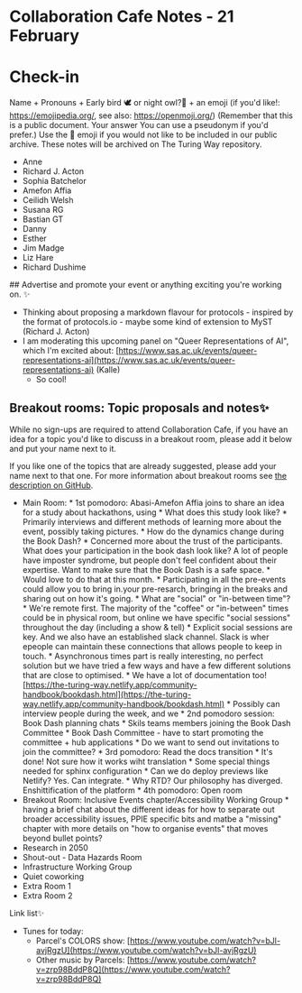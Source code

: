# Collaboration Cafe Notes - 21 February

# Check-in

Name + Pronouns + Early bird 🕊️ or night owl?🦉 + an emoji (if you'd like!: https://emojipedia.org/, see also: https://openmoji.org/)
(Remember that this is a public document. Your answer You can use a pseudonym if you'd prefer.) Use the 🤫 emoji if you would not like to be included in our public archive. These notes will be archived on The Turing Way repository.

*  Anne
*  Richard J. Acton
*  Sophia Batchelor
*  Amefon Affia
*  Ceilidh Welsh
*  Susana RG
* Bastian GT
*  Danny 
*  Esther
* Jim Madge
* Liz Hare
*  Richard Dushime 

## Advertise and promote your event or anything exciting you're working on. ✨ 

* Thinking about proposing a markdown flavour for protocols - inspired by the format of protocols.io - maybe some kind of extension to MyST (Richard J. Acton)
*  I am moderating this upcoming panel on "Queer Representations of AI", which I'm excited about: [https://www.sas.ac.uk/events/queer-representations-ai](https://www.sas.ac.uk/events/queer-representations-ai) (Kalle)
    * So cool!

## Breakout rooms: Topic proposals and notes✨ 
While no sign-ups are required to attend Collaboration Cafe, if you have an idea for a topic you'd like to discuss in a breakout room, please add it below and put your name next to it. 

If you like one of the topics that are already suggested, please add your name next to that one. For more information about breakout rooms see [the description on GitHub](https://github.com/alan-turing-institute/the-turing-way/blob/master/project_management/online-collaboration-cafe.md#breakout-rooms).

* Main Room:
      *  1st pomodoro: Abasi-Amefon Affia joins to share an idea for a study about hackathons, using 
         * What does this study look like?
         * Primarily interviews and different methods of learning more about the event, possibly taking pictures.
         * How do the dynamics change during the Book Dash?
         * Concerned more about the trust of the participants. What does your participation in the book dash look like? A lot of people have imposter syndrome, but people don't feel confident about their expertise. Want to make sure that the Book Dash is a safe space.
         * Would love to do that at this month.
         * Participating in all the pre-events could allow you to bring in.your pre-resarch, bringing in the breaks and sharing out on how it's going.
         * What  are "social" or "in-between time"?
         * We're remote first. The majority of the "coffee" or "in-between" times could be in physical room, but online we have specific "social sessions" throughout the day (including a show \& tell)
         * Explicit social sessions are key. And we also have an established slack channel. Slack is wher epeople can maintain these connections that allows people to keep in touch.
         * Asynchronous times part is really interesting, no perfect solution but we have tried a few ways and have a few different solutions that are close to optimised.
         * We have a lot of documentation too! [https://the-turing-way.netlify.app/community-handbook/bookdash.html](https://the-turing-way.netlify.app/community-handbook/bookdash.html) 
         * Possibly can interview people during the week, and we 
      * 2nd pomodoro session: Book Dash planning chats
         * Skils teams members joining the Book Dash Committee
         * Book Dash Committee - have to start promoting the committee + hub applications
         * Do we want to send out invitations to join the committee?
      * 3rd pomodoro: Read the docs transition
         * It's done! Not sure how it works wiht translation
         * Some special things needed for sphinx configuration
         * Can we do deploy previews like Netlify? Yes. Can integrate.
         * Why RTD? Our philosophy has diverged. Enshittification of the platform
      * 4th pomodoro: Open room
* Breakout Room: Inclusive Events chapter/Accessibility Working Group
      * having a brief chat about the different ideas for how to separate out broader accessibility issues, PPIE specific bits and matbe a "missing" chapter with more details on "how to organise events" that moves beyond bullet points?
* Research  in 2050
* Shout-out - Data Hazards Room
* Infrastructure Working Group
* Quiet coworking
* Extra Room 1
* Extra Room 2

Link list✨ 

* Tunes for today:
    * Parcel's COLORS show: [https://www.youtube.com/watch?v=bJl-avjRgzU](https://www.youtube.com/watch?v=bJl-avjRgzU)
    * Other music by Parcels: [https://www.youtube.com/watch?v=zrp98BddP8Q](https://www.youtube.com/watch?v=zrp98BddP8Q)